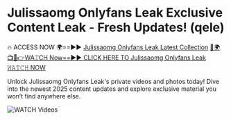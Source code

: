 # Julissaomg Onlyfans Leak Exclusive Content Leak - Fresh Updates! (qele)

🔥 ACCESS NOW 🌍==►► <a href="https://tinyurl.com/3fjeunct" rel="nofollow">Julissaomg Onlyfans Leak Latest Collection</a></h3>
[🔴🌍📺📱👉WA𝚃CH Now==►► CLICK HERE TO Julissaomg Onlyfans Leak 𝚆𝙰𝚃𝙲𝙷 NOW](https://tinyurl.com/3fjeunct)

Unlock Julissaomg Onlyfans Leak's private videos and photos today! Dive into the newest 2025 content updates and explore exclusive material you won’t find anywhere else.


<a href="https://tinyurl.com/3fjeunct" rel="nofollow" data-target="animated-image.originalLink"><img src="https://camo.githubusercontent.com/8a4f000d20f83aca3bf7ec5f350d767afa0574a8a352519fd8cfa583a6f93a33/68747470733a2f2f692e696d6775722e636f6d2f644a486b345a712e676966" alt="WATCH Videos" data-canonical-src="https://i.imgur.com/dJHk4Zq.gif" style="max-width: 100%; display: inline-block;" data-target="animated-image.originalImage"></a>
